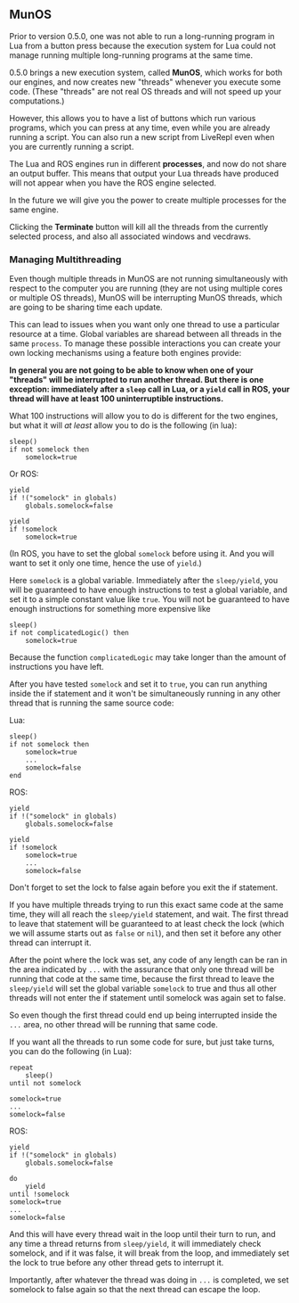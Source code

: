 ## MunOS

Prior to version 0.5.0, one was not able to run a long-running program in Lua from a button press because the execution system for Lua could not manage running multiple long-running programs at the same time.

0.5.0 brings a new execution system, called **MunOS**, which works for both our engines, and now creates new "threads" whenever you execute some code. (These "threads" are not real OS threads and will not speed up your computations.) 

However, this allows you to have a list of buttons which run various programs, which you can press at any time, even while you are already running a script. You can also run a new script from LiveRepl even when you are currently running a script.

The Lua and ROS engines run in different **processes**, and now do not share an output buffer. This means that output your Lua threads have produced will not appear when you have the ROS engine selected.

In the future we will give you the power to create multiple processes for the same engine.

Clicking the **Terminate** button will kill all the threads from the currently selected process, and also all associated windows and vecdraws.

### Managing Multithreading
Even though multiple threads in MunOS are not running simultaneously with respect to the computer you are running (they are not using multiple cores or multiple OS threads), MunOS will be interrupting MunOS threads, which are going to be sharing time each update.

This can lead to issues when you want only one thread to use a particular resource at a time. Global variables are sharead between all threads in the same `process`. To manage these possible interactions you can create your own locking mechanisms using a feature both engines provide:

**In general you are not going to be able to know when one of your "threads" will be interrupted to run another thread. But there is one exception: immediately after a `sleep` call in Lua, or a `yield` call in ROS, your thread will have at least 100 uninterruptible instructions.**

What 100 instructions will allow you to do is different for the two engines, but what it will _at least_ allow you to do is the following (in lua):
```
sleep()
if not somelock then
    somelock=true
```
Or ROS:
```
yield
if !("somelock" in globals)
    globals.somelock=false

yield
if !somelock
    somelock=true
```
(In ROS, you have to set the global `somelock` before using it. And you will want to set it only one time, hence the use of `yield`.)

Here `somelock` is a global variable. Immediately after the `sleep/yield`, you will be guaranteed to have enough instructions to test a global variable, and set it to a simple constant value like `true`. You will not be guaranteed to have enough instructions for something more expensive like
```
sleep()
if not complicatedLogic() then
    somelock=true
```

Because the function `complicatedLogic` may take longer than the amount of instructions you have left.

After you have tested `somelock` and set it to `true`, you can run anything inside the if statement and it won't be simultaneously running in any other thread that is running the same source code:

Lua:
```
sleep()
if not somelock then
    somelock=true
    ...
    somelock=false
end
```
ROS:
```
yield
if !("somelock" in globals)
    globals.somelock=false

yield
if !somelock
    somelock=true
    ...
    somelock=false
```


Don't forget to set the lock to false again before you exit the if statement.

If you have multiple threads trying to run this exact same code at the same time, they will all reach the `sleep/yield` statement, and wait. The first thread to leave that statement will be guaranteed to at least check the lock (which we will assume starts out as `false` or `nil`), and then set it before any other thread can interrupt it.

After the point where the lock was set, any code of any length can be ran in the area indicated by `...` with the assurance that only one thread will be running that code at the same time, because the first thread to leave the `sleep/yield` will set the global variable `somelock` to true and thus all other threads will not enter the if statement until somelock was again set to false.

So even though the first thread could end up being interrupted inside the `...` area, no other thread will be running that same code.

If you want all the threads to run some code for sure, but just take turns, you can do the following (in Lua):
```
repeat 
    sleep()
until not somelock

somelock=true
...
somelock=false
```
ROS:
```
yield
if !("somelock" in globals)
    globals.somelock=false

do
    yield
until !somelock
somelock=true
...
somelock=false
```

And this will have every thread wait in the loop until their turn to run, and any time a thread returns from `sleep/yield`, it will immediately check somelock, and if it was false, it will break from the loop, and immediately set the lock to true before any other thread gets to interrupt it.

Importantly, after whatever the thread was doing in `...` is completed, we set somelock to false again so that the next thread can escape the loop.
